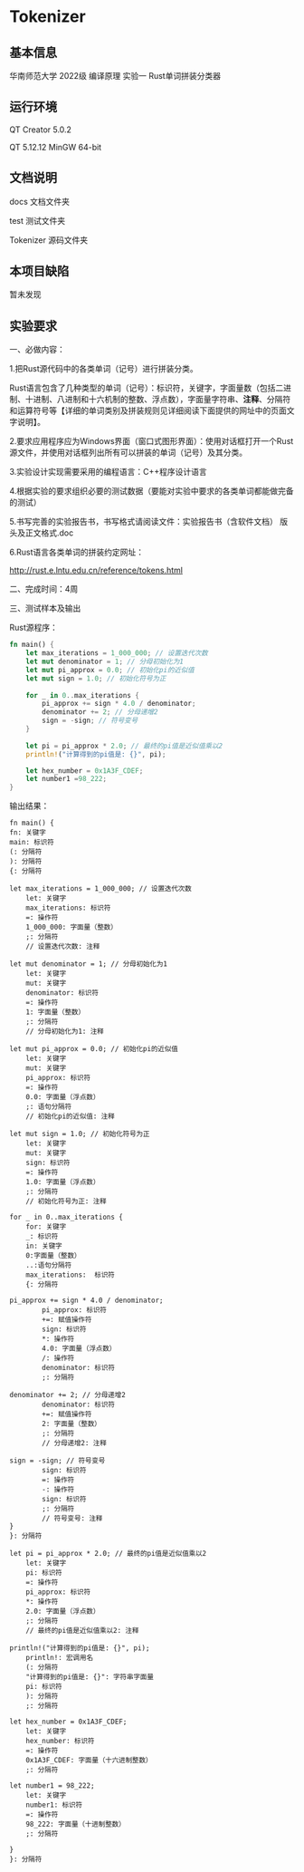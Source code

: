 # Tokenizer
## 基本信息
华南师范大学 2022级 编译原理 实验一 Rust单词拼装分类器

## 运行环境
QT Creator 5.0.2

QT 5.12.12 MinGW 64-bit

## 文档说明
docs 文档文件夹

test 测试文件夹

Tokenizer 源码文件夹

## 本项目缺陷
暂未发现

## 实验要求
一、必做内容：

1.把Rust源代码中的各类单词（记号）进行拼装分类。

  Rust语言包含了几种类型的单词（记号）：标识符，关键字，字面量数（包括二进制、十进制、八进制和十六机制的整数、浮点数），字面量字符串、**注释**、分隔符和运算符号等【详细的单词类别及拼装规则见详细阅读下面提供的网址中的页面文字说明】。
  
2.要求应用程序应为Windows界面（窗口式图形界面）：使用对话框打开一个Rust源文件，并使用对话框列出所有可以拼装的单词（记号）及其分类。

3.实验设计实现需要采用的编程语言：C++程序设计语言

4.根据实验的要求组织必要的测试数据（要能对实验中要求的各类单词都能做完备的测试）

5.书写完善的实验报告书，书写格式请阅读文件：实验报告书（含软件文档） 版头及正文格式.doc

6.Rust语言各类单词的拼装约定网址：

  http://rust.e.lntu.edu.cn/reference/tokens.html

二、完成时间：4周

三、测试样本及输出

Rust源程序：
```Rust
fn main() {
    let max_iterations = 1_000_000; // 设置迭代次数
    let mut denominator = 1; // 分母初始化为1
    let mut pi_approx = 0.0; // 初始化pi的近似值
    let mut sign = 1.0; // 初始化符号为正
 
    for _ in 0..max_iterations {
        pi_approx += sign * 4.0 / denominator;
        denominator += 2; // 分母递增2
        sign = -sign; // 符号变号
    }
 
    let pi = pi_approx * 2.0; // 最终的pi值是近似值乘以2
    println!("计算得到的pi值是: {}", pi);

    let hex_number = 0x1A3F_CDEF;
    let number1 =98_222;
}
```

输出结果：
```
fn main() {  
fn: 关键字  
main: 标识符  
(: 分隔符  
): 分隔符  
{: 分隔符  
  
let max_iterations = 1_000_000; // 设置迭代次数  
    let: 关键字  
    max_iterations: 标识符  
    =: 操作符  
    1_000_000: 字面量（整数）  
    ;: 分隔符  
    // 设置迭代次数: 注释  
  
let mut denominator = 1; // 分母初始化为1  
    let: 关键字  
    mut: 关键字  
    denominator: 标识符  
    =: 操作符  
    1: 字面量（整数）  
    ;: 分隔符  
    // 分母初始化为1: 注释  
  
let mut pi_approx = 0.0; // 初始化pi的近似值  
    let: 关键字  
    mut: 关键字  
    pi_approx: 标识符  
    =: 操作符  
    0.0: 字面量（浮点数）  
    ;: 语句分隔符  
    // 初始化pi的近似值: 注释  
  
let mut sign = 1.0; // 初始化符号为正  
    let: 关键字  
    mut: 关键字  
    sign: 标识符  
    =: 操作符  
    1.0: 字面量（浮点数）  
    ;: 分隔符  
    // 初始化符号为正: 注释  
  
for _ in 0..max_iterations {  
    for: 关键字  
    _: 标识符  
    in: 关键字  
    0:字面量（整数）
    ..:语句分隔符
    max_iterations:  标识符
    {: 分隔符  
  
pi_approx += sign * 4.0 / denominator;  
        pi_approx: 标识符  
        +=: 赋值操作符  
        sign: 标识符  
        *: 操作符  
        4.0: 字面量（浮点数）  
        /: 操作符  
        denominator: 标识符  
        ;: 分隔符  
  
denominator += 2; // 分母递增2  
        denominator: 标识符  
        +=: 赋值操作符  
        2: 字面量（整数）  
        ;: 分隔符  
        // 分母递增2: 注释  
  
sign = -sign; // 符号变号  
        sign: 标识符  
        =: 操作符  
        -: 操作符  
        sign: 标识符  
        ;: 分隔符  
        // 符号变号: 注释  
}  
}: 分隔符
  
let pi = pi_approx * 2.0; // 最终的pi值是近似值乘以2  
    let: 关键字  
    pi: 标识符  
    =: 操作符  
    pi_approx: 标识符  
    *: 操作符  
    2.0: 字面量（浮点数）  
    ;: 分隔符  
    // 最终的pi值是近似值乘以2: 注释  
  
println!("计算得到的pi值是: {}", pi);  
    println!: 宏调用名  
    (: 分隔符  
    "计算得到的pi值是: {}": 字符串字面量  
    pi: 标识符  
    ): 分隔符  
    ;: 分隔符  
  
let hex_number = 0x1A3F_CDEF;  
    let: 关键字  
    hex_number: 标识符  
    =: 操作符  
    0x1A3F_CDEF: 字面量（十六进制整数）  
    ;: 分隔符  
  
let number1 = 98_222;  
    let: 关键字  
    number1: 标识符  
    =: 操作符  
    98_222: 字面量（十进制整数）  
    ;: 分隔符  

}  
}: 分隔符
```
